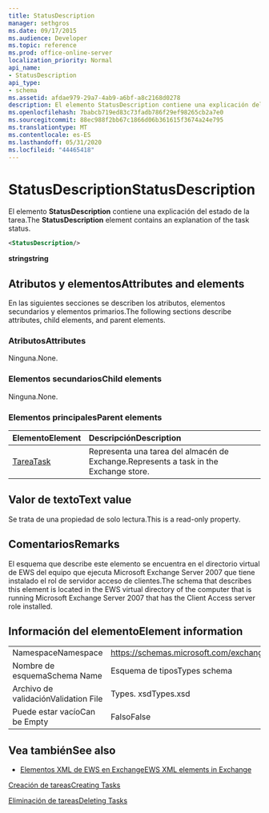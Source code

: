 ```yaml
---
title: StatusDescription
manager: sethgros
ms.date: 09/17/2015
ms.audience: Developer
ms.topic: reference
ms.prod: office-online-server
localization_priority: Normal
api_name:
- StatusDescription
api_type:
- schema
ms.assetid: afdae979-29a7-4ab9-a6bf-a8c2168d0278
description: El elemento StatusDescription contiene una explicación del estado de la tarea.
ms.openlocfilehash: 7babcb719ed83c73fadb786f29ef98265cb2a7e0
ms.sourcegitcommit: 88ec988f2bb67c1866d06b361615f3674a24e795
ms.translationtype: MT
ms.contentlocale: es-ES
ms.lasthandoff: 05/31/2020
ms.locfileid: "44465418"
---
```

# <a name="statusdescription"></a><span data-ttu-id="74f5b-103">StatusDescription</span><span class="sxs-lookup"><span data-stu-id="74f5b-103">StatusDescription</span></span>

<span data-ttu-id="74f5b-104">El elemento **StatusDescription** contiene una explicación del estado de la tarea.</span><span class="sxs-lookup"><span data-stu-id="74f5b-104">The **StatusDescription** element contains an explanation of the task status.</span></span> 
  
```xml
<StatusDescription/>
```

 <span data-ttu-id="74f5b-105">**string**</span><span class="sxs-lookup"><span data-stu-id="74f5b-105">**string**</span></span>
## <a name="attributes-and-elements"></a><span data-ttu-id="74f5b-106">Atributos y elementos</span><span class="sxs-lookup"><span data-stu-id="74f5b-106">Attributes and elements</span></span>

<span data-ttu-id="74f5b-107">En las siguientes secciones se describen los atributos, elementos secundarios y elementos primarios.</span><span class="sxs-lookup"><span data-stu-id="74f5b-107">The following sections describe attributes, child elements, and parent elements.</span></span>
  
### <a name="attributes"></a><span data-ttu-id="74f5b-108">Atributos</span><span class="sxs-lookup"><span data-stu-id="74f5b-108">Attributes</span></span>

<span data-ttu-id="74f5b-109">Ninguna.</span><span class="sxs-lookup"><span data-stu-id="74f5b-109">None.</span></span>
  
### <a name="child-elements"></a><span data-ttu-id="74f5b-110">Elementos secundarios</span><span class="sxs-lookup"><span data-stu-id="74f5b-110">Child elements</span></span>

<span data-ttu-id="74f5b-111">Ninguna.</span><span class="sxs-lookup"><span data-stu-id="74f5b-111">None.</span></span>
  
### <a name="parent-elements"></a><span data-ttu-id="74f5b-112">Elementos principales</span><span class="sxs-lookup"><span data-stu-id="74f5b-112">Parent elements</span></span>

|<span data-ttu-id="74f5b-113">**Elemento**</span><span class="sxs-lookup"><span data-stu-id="74f5b-113">**Element**</span></span>|<span data-ttu-id="74f5b-114">**Descripción**</span><span class="sxs-lookup"><span data-stu-id="74f5b-114">**Description**</span></span>|
|:-----|:-----|
|[<span data-ttu-id="74f5b-115">Tarea</span><span class="sxs-lookup"><span data-stu-id="74f5b-115">Task</span></span>](task.md) <br/> |<span data-ttu-id="74f5b-116">Representa una tarea del almacén de Exchange.</span><span class="sxs-lookup"><span data-stu-id="74f5b-116">Represents a task in the Exchange store.</span></span>  <br/> |
   
## <a name="text-value"></a><span data-ttu-id="74f5b-117">Valor de texto</span><span class="sxs-lookup"><span data-stu-id="74f5b-117">Text value</span></span>

<span data-ttu-id="74f5b-118">Se trata de una propiedad de solo lectura.</span><span class="sxs-lookup"><span data-stu-id="74f5b-118">This is a read-only property.</span></span>
  
## <a name="remarks"></a><span data-ttu-id="74f5b-119">Comentarios</span><span class="sxs-lookup"><span data-stu-id="74f5b-119">Remarks</span></span>

<span data-ttu-id="74f5b-120">El esquema que describe este elemento se encuentra en el directorio virtual de EWS del equipo que ejecuta Microsoft Exchange Server 2007 que tiene instalado el rol de servidor acceso de clientes.</span><span class="sxs-lookup"><span data-stu-id="74f5b-120">The schema that describes this element is located in the EWS virtual directory of the computer that is running Microsoft Exchange Server 2007 that has the Client Access server role installed.</span></span>
  
## <a name="element-information"></a><span data-ttu-id="74f5b-121">Información del elemento</span><span class="sxs-lookup"><span data-stu-id="74f5b-121">Element information</span></span>

|||
|:-----|:-----|
|<span data-ttu-id="74f5b-122">Namespace</span><span class="sxs-lookup"><span data-stu-id="74f5b-122">Namespace</span></span>  <br/> |https://schemas.microsoft.com/exchange/services/2006/types  <br/> |
|<span data-ttu-id="74f5b-123">Nombre de esquema</span><span class="sxs-lookup"><span data-stu-id="74f5b-123">Schema Name</span></span>  <br/> |<span data-ttu-id="74f5b-124">Esquema de tipos</span><span class="sxs-lookup"><span data-stu-id="74f5b-124">Types schema</span></span>  <br/> |
|<span data-ttu-id="74f5b-125">Archivo de validación</span><span class="sxs-lookup"><span data-stu-id="74f5b-125">Validation File</span></span>  <br/> |<span data-ttu-id="74f5b-126">Types. xsd</span><span class="sxs-lookup"><span data-stu-id="74f5b-126">Types.xsd</span></span>  <br/> |
|<span data-ttu-id="74f5b-127">Puede estar vacío</span><span class="sxs-lookup"><span data-stu-id="74f5b-127">Can be Empty</span></span>  <br/> |<span data-ttu-id="74f5b-128">Falso</span><span class="sxs-lookup"><span data-stu-id="74f5b-128">False</span></span>  <br/> |
   
## <a name="see-also"></a><span data-ttu-id="74f5b-129">Vea también</span><span class="sxs-lookup"><span data-stu-id="74f5b-129">See also</span></span>



- [<span data-ttu-id="74f5b-130">Elementos XML de EWS en Exchange</span><span class="sxs-lookup"><span data-stu-id="74f5b-130">EWS XML elements in Exchange</span></span>](ews-xml-elements-in-exchange.md)


[<span data-ttu-id="74f5b-131">Creación de tareas</span><span class="sxs-lookup"><span data-stu-id="74f5b-131">Creating Tasks</span></span>](https://msdn.microsoft.com/library/0ef97334-e8a0-4f67-a23a-dd9e2bbad49f%28Office.15%29.aspx)
  
[<span data-ttu-id="74f5b-132">Eliminación de tareas</span><span class="sxs-lookup"><span data-stu-id="74f5b-132">Deleting Tasks</span></span>](https://msdn.microsoft.com/library/a3d7e25f-8a35-4901-b1d9-d31f418ab340%28Office.15%29.aspx)

